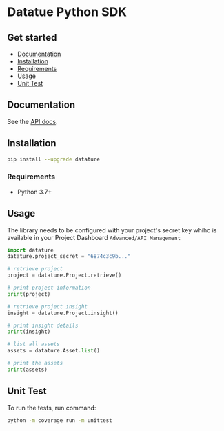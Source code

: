 # Datatue Python SDK

## Get started

- [Documentation](#documentation)
- [Installation](#installation)
- [Requirements](#requirements)
- [Usage](#usage)
- [Unit Test](#unit-test)

## Documentation

See the [API docs](https://developers.datature.io/).

## Installation

```sh
pip install --upgrade datature
```

### Requirements

- Python 3.7+

## Usage

The library needs to be configured with your project's secret key whihc is available in your Project Dashboard `Advanced/API Management`

```python
import datature
datature.project_secret = "6874c3c9b..."

# retrieve project
project = datature.Project.retrieve()

# print project information
print(project)

# retrieve project insight
insight = datature.Project.insight()

# print insight details
print(insight)

# list all assets
assets = datature.Asset.list()

# print the assets
print(assets)
```

## Unit Test

To run the tests, run command:

```sh
python -m coverage run -m unittest
```

